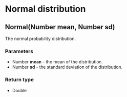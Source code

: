 Normal distribution
===================
Normal(Number **mean**, Number **sd**)
--------------------------------------

The normal probability distribution.

### Parameters

- Number **mean** - the mean of the distribution.
- Number **sd** - the standard deviation of the distribution.

### Return type

- Double



